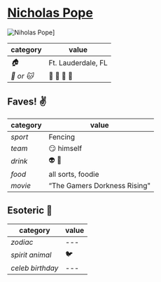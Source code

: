 # [Nicholas Pope](https://github.com/pope410211)

![Niholas Pope](https://avatars2.githubusercontent.com/u/12172658?v=3&s=460)]

| category         | value                       |
|------------------|-----------------------------|
| _:house:_        | Ft. Lauderdale, FL          |
| _:dog: or :cat:_ | :man: :bear: :pig: :dragon: |

## Faves! :v:

| category | value |
|----------|--------|
| _sport_  | Fencing |
| _team_   | :smirk: himself |
| _drink_  | :alien: :beer: |
| _food_   | all sorts, foodie |
| _movie_  | “The Gamers Dorkness Rising" |

## Esoteric :crystal_ball:

| category | value |
|----------|-------|
| _zodiac_ | --- |
| _spirit animal_ | :bird: |
| _celeb birthday_ | --- |
